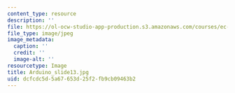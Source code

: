 ```yaml
---
content_type: resource
description: ''
file: https://ol-ocw-studio-app-production.s3.amazonaws.com/courses/ec-710-d-lab-medical-technologies-for-the-developing-world-spring-2010/dcfcdc5d5a67653d25f2fb9cb09463b2_Arduino_slide13.jpg
file_type: image/jpeg
image_metadata:
  caption: ''
  credit: ''
  image-alt: ''
resourcetype: Image
title: Arduino_slide13.jpg
uid: dcfcdc5d-5a67-653d-25f2-fb9cb09463b2
---
```

